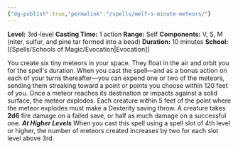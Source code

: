 ```yaml
---
{"dg-publish":true,"permalink":"/spells/melf-s-minute-meteors/"}
---
```


**Level:** 3rd-level
**Casting Time:** 1 action
**Range:** Self
**Components:** V, S, M (niter, sulfur, and pine tar formed into a bead)
**Duration:** 10 minutes
**School:** [[Spells/Schools of Magic/Evocation\|Evocation]]

You create six tiny meteors in your space. They float in the air and orbit you for the spell's duration. When you cast the spell—and as a bonus action on each of your turns thereafter—you can expend one or two of the meteors, sending them streaking toward a point or points you choose within 120 feet of you. Once a meteor reaches its destination or impacts against a solid surface, the meteor explodes. Each creature within 5 feet of the point where the meteor explodes must make a Dexterity saving throw. A creature takes **2d6** fire damage on a failed save, or half as much damage on a successful one.
**_At Higher Levels_**
When you cast this spell using a spell slot of 4th level or higher, the number of meteors created increases by two for each slot level above 3rd.